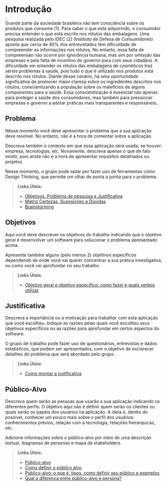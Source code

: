 # Introdução

Grande parte da sociedade brasileira não tem consciência sobre os produtos que consome [1]. Para saber o que está adquirindo, o consumidor precisa
entender o que está escrito nos rótulos das embalagens. Uma pesquisa realizada pelo IDEC [2] (Instituto de Defesa de Consumidores) aponta que cerca
de 40% dos entrevistados têm dificuldade de compreender as informações nos rótulos.
No entanto, essa falta de compreensão não ocorre por ignorância humana, mas sim por omissão das empresas e pela falta de incentivo do governo para
com seus cidadãos. A dificuldade em entender os rótulos das embalagens de cosméticos traz sérios problemas à saúde, pois tudo o que é utilizado nos produtos está descrito nos rótulos.
Diante desse cenário, há uma oportunidade significativa de promover maior clareza sobre os ingredientes descritos nos rótulos, conscientizando
a população sobre os malefícios de alguns componentes para a saúde. Essa conscientização é essencial não apenas para proteger a saúde dos consumidores, mas também para pressionar empresas e governo a adotar práticas mais transparentes e responsáveis..

## Problema
Nesse momento você deve apresentar o problema que a sua aplicação deve  resolver. No entanto, não é a hora de comentar sobre a aplicação.

Descreva também o contexto em que essa aplicação será usada, se  houver: empresa, tecnologias, etc. Novamente, descreva apenas o que de  fato existir, pois ainda não é a hora de apresentar requisitos  detalhados ou projetos.

Nesse momento, o grupo pode optar por fazer uso  de ferramentas como Design Thinking, que permite um olhar de ponta a ponta para o problema.

> **Links Úteis**:
> - [Objetivos, Problema de pesquisa e Justificativa](https://medium.com/@versioparole/objetivos-problema-de-pesquisa-e-justificativa-c98c8233b9c3)
> - [Matriz Certezas, Suposições e Dúvidas](https://medium.com/educa%C3%A7%C3%A3o-fora-da-caixa/matriz-certezas-suposi%C3%A7%C3%B5es-e-d%C3%BAvidas-fa2263633655)
> - [Brainstorming](https://www.euax.com.br/2018/09/brainstorming/)

## Objetivos

Aqui você deve descrever os objetivos do trabalho indicando que o objetivo geral é desenvolver um software para solucionar o problema apresentado acima. 

Apresente também alguns (pelo menos 2) objetivos específicos dependendo de onde você vai querer concentrar a sua prática investigativa, ou como você vai aprofundar no seu trabalho.
 
> **Links Úteis**:
> - [Objetivo geral e objetivo específico: como fazer e quais verbos utilizar](https://blog.mettzer.com/diferenca-entre-objetivo-geral-e-objetivo-especifico/)

## Justificativa

Descreva a importância ou a motivação para trabalhar com esta aplicação que você escolheu. Indique as razões pelas quais você escolheu seus objetivos específicos ou as razões para aprofundar em certos aspectos do software.

O grupo de trabalho pode fazer uso de questionários, entrevistas e dados estatísticos, que podem ser apresentados, com o objetivo de esclarecer detalhes do problema que será abordado pelo grupo.

> **Links Úteis**:
> - [Como montar a justificativa](https://guiadamonografia.com.br/como-montar-justificativa-do-tcc/)

## Público-Alvo

Descreva quem serão as pessoas que usarão a sua aplicação indicando os diferentes perfis. O objetivo aqui não é definir quem serão os clientes ou quais serão os papéis dos usuários na aplicação. A ideia é, dentro do possível, conhecer um pouco mais sobre o perfil dos usuários: conhecimentos prévios, relação com a tecnologia, relações
hierárquicas, etc.

Adicione informações sobre o público-alvo por meio de uma descrição textual, diagramas de personas e mapa de stakeholders.

> **Links Úteis**:
> - [Público-alvo](https://blog.hotmart.com/pt-br/publico-alvo/)
> - [Como definir o público alvo](https://exame.com/pme/5-dicas-essenciais-para-definir-o-publico-alvo-do-seu-negocio/)
> - [Público-alvo: o que é, tipos, como definir seu público e exemplos](https://klickpages.com.br/blog/publico-alvo-o-que-e/)
> - [Qual a diferença entre público-alvo e persona?](https://rockcontent.com/blog/diferenca-publico-alvo-e-persona/)
